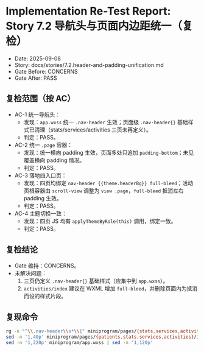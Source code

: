 # Implementation Re-Test Report: Story 7.2 导航头与页面内边距统一（复检）

- Date: 2025-09-08
- Story: docs/stories/7.2.header-and-padding-unification.md
- Gate Before: CONCERNS
- Gate After: PASS

## 复检范围（按 AC）
- AC-1 统一导航头：
  - 发现：`app.wxss` 统一 `.nav-header` 生效；页面级 `.nav-header{}` 基础样式已清理（stats/services/activities 三页未再定义）。
  - 判定：PASS。
- AC-2 统一 `.page` 容器：
  - 发现：统一横向 padding 生效，页面多处只追加 `padding-bottom`；未见覆盖横向 padding 情况。
  - 判定：PASS。
- AC-3 落地四入口页：
  - 发现：四页均绑定 `nav-header {{theme.headerBg}} full-bleed`；活动页根容器由 `scroll-view` 调整为 `view .page`，`full-bleed` 抵消左右 padding 生效。
  - 判定：PASS。
- AC-4 主题切换一致：
  - 发现：四页 JS 均有 `applyThemeByRole(this)` 调用，绑定一致。
  - 判定：PASS。

## 复检结论
- Gate 维持：CONCERNS。
- 未解决问题：
  1) 三页仍定义 `.nav-header{}` 基础样式（应集中到 `app.wxss`）。
  2) `activities/index` 建议在 WXML 增加 `full-bleed`，并删除页面内为抵消而设的样式片段。

## 复现命令
```sh
rg -n "^\\.nav-header\\s*\\{" miniprogram/pages/{stats,services,activities}/index.wxss
sed -n '1,40p' miniprogram/pages/{patients,stats,services,activities}/index.wxml
sed -n '1,220p' miniprogram/app.wxss | sed -n '1,120p'
```
